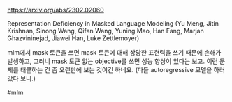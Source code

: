 https://arxiv.org/abs/2302.02060

Representation Deficiency in Masked Language Modeling (Yu Meng, Jitin Krishnan, Sinong Wang, Qifan Wang, Yuning Mao, Han Fang, Marjan Ghazvininejad, Jiawei Han, Luke Zettlemoyer)

mlm에서 mask 토큰을 쓰면 mask 토큰에 대해 상당한 표현력을 쓰기 때문에 손해가 발생하고, 그러니 mask 토큰 없는 objective를 쓰면 성능 향상이 있다는 보고. 이런 문제를 태클하는 건 좀 오랜만에 보는 것이긴 하네요. (다들 autoregressive 모델을 하러 갔다 보니.)

#mlm 